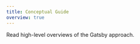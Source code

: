 ```yaml
---
title: Conceptual Guide
overview: true
---
```


Read high-level overviews of the Gatsby approach.

<GuideList slug={props.slug} />
